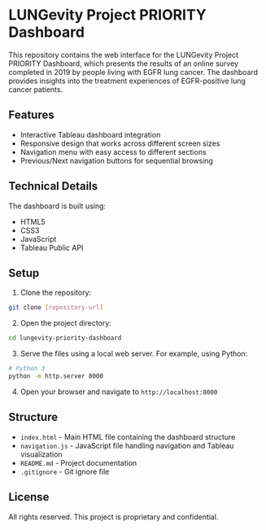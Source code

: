 # LUNGevity Project PRIORITY Dashboard

This repository contains the web interface for the LUNGevity Project PRIORITY Dashboard, which presents the results of an online survey completed in 2019 by people living with EGFR lung cancer. The dashboard provides insights into the treatment experiences of EGFR-positive lung cancer patients.

## Features

- Interactive Tableau dashboard integration
- Responsive design that works across different screen sizes
- Navigation menu with easy access to different sections
- Previous/Next navigation buttons for sequential browsing

## Technical Details

The dashboard is built using:
- HTML5
- CSS3
- JavaScript
- Tableau Public API

## Setup

1. Clone the repository:
```bash
git clone [repository-url]
```

2. Open the project directory:
```bash
cd lungevity-priority-dashboard
```

3. Serve the files using a local web server. For example, using Python:
```bash
# Python 3
python -m http.server 8000
```

4. Open your browser and navigate to `http://localhost:8000`

## Structure

- `index.html` - Main HTML file containing the dashboard structure
- `navigation.js` - JavaScript file handling navigation and Tableau visualization
- `README.md` - Project documentation
- `.gitignore` - Git ignore file

## License

All rights reserved. This project is proprietary and confidential. 